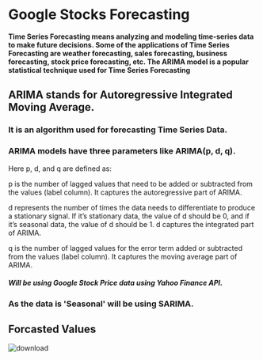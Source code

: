 # Google Stocks Forecasting


<b> Time Series Forecasting means analyzing and modeling time-series data to make future decisions. Some of the applications of Time Series Forecasting are weather forecasting, sales forecasting, business forecasting, stock price forecasting, etc. The ARIMA model is a popular statistical technique used for Time Series Forecasting </b>


## ARIMA stands for Autoregressive Integrated Moving Average. 
### It is an algorithm used for forecasting Time Series Data. 
### ARIMA models have three parameters like ARIMA(p, d, q).

Here p, d, and q are defined as: <br>

p is the number of lagged values that need to be added or subtracted from the values (label column). It captures the autoregressive part of ARIMA.<br>

d represents the number of times the data needs to differentiate to produce a stationary signal. If it’s stationary data, the value of d should be 0, and if it’s seasonal data, the value of d should be 1. d captures the integrated part of ARIMA.<br>

q is the number of lagged values for the error term added or subtracted from the values (label column). It captures the moving average part of ARIMA.

##### Will be using Google Stock Price data using Yahoo Finance API.

### As the data is 'Seasonal' will be using SARIMA.

## Forcasted Values

![download](https://user-images.githubusercontent.com/67755812/213175201-c1588eda-73a9-47da-a04f-09bcdf1be2bc.png)

